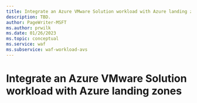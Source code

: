 ```yaml
---
title: Integrate an Azure VMware Solution workload with Azure landing zones
description: TBD.
author: PageWriter-MSFT
ms.author: prwilk
ms.date: 01/26/2023
ms.topic: conceptual
ms.service: waf
ms.subservice: waf-workload-avs
---
```


# Integrate an Azure VMware Solution workload with Azure landing zones